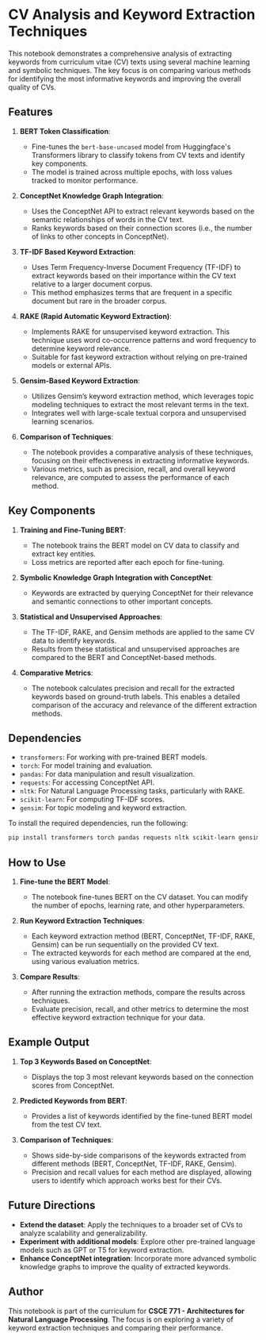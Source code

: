 # CV Analysis and Keyword Extraction Techniques

This notebook demonstrates a comprehensive analysis of extracting keywords from curriculum vitae (CV) texts using several machine learning and symbolic techniques. The key focus is on comparing various methods for identifying the most informative keywords and improving the overall quality of CVs.

## Features

1. **BERT Token Classification**: 
   - Fine-tunes the `bert-base-uncased` model from Huggingface's Transformers library to classify tokens from CV texts and identify key components. 
   - The model is trained across multiple epochs, with loss values tracked to monitor performance.

2. **ConceptNet Knowledge Graph Integration**:
   - Uses the ConceptNet API to extract relevant keywords based on the semantic relationships of words in the CV text. 
   - Ranks keywords based on their connection scores (i.e., the number of links to other concepts in ConceptNet).

3. **TF-IDF Based Keyword Extraction**:
   - Uses Term Frequency-Inverse Document Frequency (TF-IDF) to extract keywords based on their importance within the CV text relative to a larger document corpus. 
   - This method emphasizes terms that are frequent in a specific document but rare in the broader corpus.

4. **RAKE (Rapid Automatic Keyword Extraction)**:
   - Implements RAKE for unsupervised keyword extraction. This technique uses word co-occurrence patterns and word frequency to determine keyword relevance.
   - Suitable for fast keyword extraction without relying on pre-trained models or external APIs.

5. **Gensim-Based Keyword Extraction**:
   - Utilizes Gensim’s keyword extraction method, which leverages topic modeling techniques to extract the most relevant terms in the text.
   - Integrates well with large-scale textual corpora and unsupervised learning scenarios.

6. **Comparison of Techniques**:
   - The notebook provides a comparative analysis of these techniques, focusing on their effectiveness in extracting informative keywords. 
   - Various metrics, such as precision, recall, and overall keyword relevance, are computed to assess the performance of each method.

## Key Components

1. **Training and Fine-Tuning BERT**: 
   - The notebook trains the BERT model on CV data to classify and extract key entities.
   - Loss metrics are reported after each epoch for fine-tuning.

2. **Symbolic Knowledge Graph Integration with ConceptNet**:
   - Keywords are extracted by querying ConceptNet for their relevance and semantic connections to other important concepts.

3. **Statistical and Unsupervised Approaches**:
   - The TF-IDF, RAKE, and Gensim methods are applied to the same CV data to identify keywords. 
   - Results from these statistical and unsupervised approaches are compared to the BERT and ConceptNet-based methods.

4. **Comparative Metrics**:
   - The notebook calculates precision and recall for the extracted keywords based on ground-truth labels. This enables a detailed comparison of the accuracy and relevance of the different extraction methods.

## Dependencies

- `transformers`: For working with pre-trained BERT models.
- `torch`: For model training and evaluation.
- `pandas`: For data manipulation and result visualization.
- `requests`: For accessing ConceptNet API.
- `nltk`: For Natural Language Processing tasks, particularly with RAKE.
- `scikit-learn`: For computing TF-IDF scores.
- `gensim`: For topic modeling and keyword extraction.
  
To install the required dependencies, run the following:
```bash
pip install transformers torch pandas requests nltk scikit-learn gensim
```

## How to Use

1. **Fine-tune the BERT Model**:
   - The notebook fine-tunes BERT on the CV dataset. You can modify the number of epochs, learning rate, and other hyperparameters.

2. **Run Keyword Extraction Techniques**:
   - Each keyword extraction method (BERT, ConceptNet, TF-IDF, RAKE, Gensim) can be run sequentially on the provided CV text.
   - The extracted keywords for each method are compared at the end, using various evaluation metrics.

3. **Compare Results**:
   - After running the extraction methods, compare the results across techniques.
   - Evaluate precision, recall, and other metrics to determine the most effective keyword extraction technique for your data.

## Example Output

1. **Top 3 Keywords Based on ConceptNet**:
   - Displays the top 3 most relevant keywords based on the connection scores from ConceptNet.

2. **Predicted Keywords from BERT**:
   - Provides a list of keywords identified by the fine-tuned BERT model from the test CV text.

3. **Comparison of Techniques**:
   - Shows side-by-side comparisons of the keywords extracted from different methods (BERT, ConceptNet, TF-IDF, RAKE, Gensim).
   - Precision and recall values for each method are displayed, allowing users to identify which approach works best for their CVs.

## Future Directions

- **Extend the dataset**: Apply the techniques to a broader set of CVs to analyze scalability and generalizability.
- **Experiment with additional models**: Explore other pre-trained language models such as GPT or T5 for keyword extraction.
- **Enhance ConceptNet integration**: Incorporate more advanced symbolic knowledge graphs to improve the quality of extracted keywords.

## Author

This notebook is part of the curriculum for **CSCE 771 - Architectures for Natural Language Processing**. The focus is on exploring a variety of keyword extraction techniques and comparing their performance.

